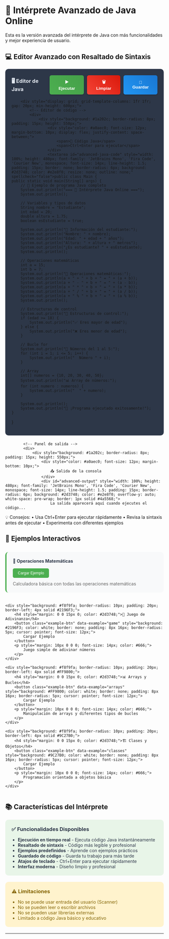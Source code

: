 # 🚀 Intérprete Avanzado de Java Online

Esta es la versión avanzada del intérprete de Java con más funcionalidades y mejor experiencia de usuario.

## 💻 Editor Avanzado con Resaltado de Sintaxis

<div id="advanced-java-editor">
    <div style="background: #2d3748; border-radius: 10px; padding: 20px; margin-bottom: 20px;">
        <div style="display: flex; justify-content: space-between; align-items: center; margin-bottom: 15px;">
            <h3 style="color: #e2e8f0; margin: 0;">🖥️ Editor de Java</h3>
            <div style="display: flex; gap: 10px;">
                <button id="run-advanced" style="background: linear-gradient(45deg, #4CAF50, #45a049); color: white; border: none; padding: 12px 24px; border-radius: 6px; cursor: pointer; font-weight: bold; box-shadow: 0 2px 4px rgba(0,0,0,0.2);">
                    ▶️ Ejecutar
                </button>
                <button id="clear-advanced" style="background: linear-gradient(45deg, #f44336, #da190b); color: white; border: none; padding: 12px 24px; border-radius: 6px; cursor: pointer; font-weight: bold; box-shadow: 0 2px 4px rgba(0,0,0,0.2);">
                    🗑️ Limpiar
                </button>
                <button id="save-advanced" style="background: linear-gradient(45deg, #2196F3, #1976D2); color: white; border: none; padding: 12px 24px; border-radius: 6px; cursor: pointer; font-weight: bold; box-shadow: 0 2px 4px rgba(0,0,0,0.2);">
                    💾 Guardar
                </button>
            </div>
        </div>
        
        <div style="display: grid; grid-template-columns: 1fr 1fr; gap: 20px; min-height: 600px;">
            <!-- Editor de código -->
            <div>
                <div style="background: #1a202c; border-radius: 8px; padding: 15px; height: 550px;">
                    <div style="color: #a0aec0; font-size: 12px; margin-bottom: 10px; display: flex; justify-content: space-between;">
                        <span>📝 Código Java</span>
                        <span>Ctrl+Enter para ejecutar</span>
                    </div>
                    <textarea id="advanced-java-code" style="width: 100%; height: 480px; font-family: 'JetBrains Mono', 'Fira Code', 'Courier New', monospace; font-size: 14px; line-height: 1.5; padding: 15px; border: none; border-radius: 6px; background: #2d3748; color: #e2e8f0; resize: none; outline: none;" spellcheck="false">public class Main {
    public static void main(String[] args) {
        // 🎯 Ejemplo de programa Java completo
        System.out.println("=== 🚀 Intérprete Java Online ===");
        System.out.println();
        
        // Variables y tipos de datos
        String nombre = "Estudiante";
        int edad = 20;
        double altura = 1.75;
        boolean esEstudiante = true;
        
        System.out.println("👤 Información del estudiante:");
        System.out.println("Nombre: " + nombre);
        System.out.println("Edad: " + edad + " años");
        System.out.println("Altura: " + altura + " metros");
        System.out.println("¿Es estudiante? " + esEstudiante);
        System.out.println();
        
        // Operaciones matemáticas
        int a = 15;
        int b = 7;
        System.out.println("🧮 Operaciones matemáticas:");
        System.out.println(a + " + " + b + " = " + (a + b));
        System.out.println(a + " - " + b + " = " + (a - b));
        System.out.println(a + " * " + b + " = " + (a * b));
        System.out.println(a + " / " + b + " = " + (a / b));
        System.out.println(a + " % " + b + " = " + (a % b));
        System.out.println();
        
        // Estructuras de control
        System.out.println("🔀 Estructuras de control:");
        if (edad >= 18) {
            System.out.println("✅ Eres mayor de edad");
        } else {
            System.out.println("❌ Eres menor de edad");
        }
        
        // Bucle for
        System.out.println("🔄 Números del 1 al 5:");
        for (int i = 1; i <= 5; i++) {
            System.out.println("  Número " + i);
        }
        
        // Array
        int[] numeros = {10, 20, 30, 40, 50};
        System.out.println("📊 Array de números:");
        for (int numero : numeros) {
            System.out.println("  " + numero);
        }
        
        System.out.println();
        System.out.println("🎉 ¡Programa ejecutado exitosamente!");
    }
}</textarea>
                </div>
            </div>
            
            <!-- Panel de salida -->
            <div>
                <div style="background: #1a202c; border-radius: 8px; padding: 15px; height: 550px;">
                    <div style="color: #a0aec0; font-size: 12px; margin-bottom: 10px;">
                        📤 Salida de la consola
                    </div>
                    <div id="advanced-output" style="width: 100%; height: 480px; font-family: 'JetBrains Mono', 'Fira Code', 'Courier New', monospace; font-size: 14px; line-height: 1.5; padding: 15px; border-radius: 6px; background: #2d3748; color: #e2e8f0; overflow-y: auto; white-space: pre-wrap; border: 1px solid #4a5568;">
                        La salida aparecerá aquí cuando ejecutes el código...
                        
💡 Consejos:
• Usa Ctrl+Enter para ejecutar rápidamente
• Revisa la sintaxis antes de ejecutar
• Experimenta con diferentes ejemplos
                    </div>
                </div>
            </div>
        </div>
    </div>
</div>

## 🎯 Ejemplos Interactivos

<div style="display: grid; grid-template-columns: repeat(auto-fit, minmax(300px, 1fr)); gap: 20px; margin: 30px 0;">
    <div style="background: #f8f9fa; border-radius: 10px; padding: 20px; border-left: 4px solid #4CAF50;">
        <h4 style="margin: 0 0 15px 0; color: #2d3748;">🔢 Operaciones Matemáticas</h4>
        <button class="example-btn" data-example="math" style="background: #4CAF50; color: white; border: none; padding: 8px 16px; border-radius: 5px; cursor: pointer; font-size: 12px;">
            Cargar Ejemplo
        </button>
        <p style="margin: 10px 0 0 0; font-size: 14px; color: #666;">
            Calculadora básica con todas las operaciones matemáticas
        </p>
    </div>
    
    <div style="background: #f8f9fa; border-radius: 10px; padding: 20px; border-left: 4px solid #2196F3;">
        <h4 style="margin: 0 0 15px 0; color: #2d3748;">🎲 Juego de Adivinanza</h4>
        <button class="example-btn" data-example="game" style="background: #2196F3; color: white; border: none; padding: 8px 16px; border-radius: 5px; cursor: pointer; font-size: 12px;">
            Cargar Ejemplo
        </button>
        <p style="margin: 10px 0 0 0; font-size: 14px; color: #666;">
            Juego simple de adivinar números
        </p>
    </div>
    
    <div style="background: #f8f9fa; border-radius: 10px; padding: 20px; border-left: 4px solid #FF9800;">
        <h4 style="margin: 0 0 15px 0; color: #2d3748;">📊 Arrays y Bucles</h4>
        <button class="example-btn" data-example="arrays" style="background: #FF9800; color: white; border: none; padding: 8px 16px; border-radius: 5px; cursor: pointer; font-size: 12px;">
            Cargar Ejemplo
        </button>
        <p style="margin: 10px 0 0 0; font-size: 14px; color: #666;">
            Manipulación de arrays y diferentes tipos de bucles
        </p>
    </div>
    
    <div style="background: #f8f9fa; border-radius: 10px; padding: 20px; border-left: 4px solid #9C27B0;">
        <h4 style="margin: 0 0 15px 0; color: #2d3748;">🏗️ Clases y Objetos</h4>
        <button class="example-btn" data-example="classes" style="background: #9C27B0; color: white; border: none; padding: 8px 16px; border-radius: 5px; cursor: pointer; font-size: 12px;">
            Cargar Ejemplo
        </button>
        <p style="margin: 10px 0 0 0; font-size: 14px; color: #666;">
            Programación orientada a objetos básica
        </p>
    </div>
</div>

## 📚 Características del Intérprete

<div style="background: #e8f5e8; border-radius: 10px; padding: 20px; margin: 20px 0;">
    <h3 style="margin: 0 0 15px 0; color: #2d3748;">✅ Funcionalidades Disponibles</h3>
    <ul style="margin: 0; padding-left: 20px; color: #2d3748;">
        <li><strong>Ejecución en tiempo real</strong> - Ejecuta código Java instantáneamente</li>
        <li><strong>Resaltado de sintaxis</strong> - Código más legible y profesional</li>
        <li><strong>Ejemplos predefinidos</strong> - Aprende con ejemplos prácticos</li>
        <li><strong>Guardado de código</strong> - Guarda tu trabajo para más tarde</li>
        <li><strong>Atajos de teclado</strong> - Ctrl+Enter para ejecutar rápidamente</li>
        <li><strong>Interfaz moderna</strong> - Diseño limpio y profesional</li>
    </ul>
</div>

<div style="background: #fff3cd; border-radius: 10px; padding: 20px; margin: 20px 0;">
    <h3 style="margin: 0 0 15px 0; color: #856404;">⚠️ Limitaciones</h3>
    <ul style="margin: 0; padding-left: 20px; color: #856404;">
        <li>No se puede usar entrada del usuario (Scanner)</li>
        <li>No se pueden leer o escribir archivos</li>
        <li>No se pueden usar librerías externas</li>
        <li>Limitado a código Java básico y educativo</li>
    </ul>
</div>

---

<script>
document.addEventListener('DOMContentLoaded', function() {
    const codeTextarea = document.getElementById('advanced-java-code');
    const outputDiv = document.getElementById('advanced-output');
    const runBtn = document.getElementById('run-advanced');
    const clearBtn = document.getElementById('clear-advanced');
    const saveBtn = document.getElementById('save-advanced');
    const exampleBtns = document.querySelectorAll('.example-btn');

    // Ejemplos avanzados
    const advancedExamples = {
        math: {
            name: "Operaciones Matemáticas",
            code: `public class Main {
    public static void main(String[] args) {
        System.out.println("🧮 CALCULADORA BÁSICA");
        System.out.println("=====================");
        
        double num1 = 25.5;
        double num2 = 7.3;
        
        System.out.println("Números: " + num1 + " y " + num2);
        System.out.println();
        
        System.out.println("➕ Suma: " + num1 + " + " + num2 + " = " + (num1 + num2));
        System.out.println("➖ Resta: " + num1 + " - " + num2 + " = " + (num1 - num2));
        System.out.println("✖️ Multiplicación: " + num1 + " × " + num2 + " = " + (num1 * num2));
        System.out.println("➗ División: " + num1 + " ÷ " + num2 + " = " + (num1 / num2));
        System.out.println("📊 Módulo: " + num1 + " % " + num2 + " = " + (num1 % num2));
        System.out.println();
        
        // Potencias
        System.out.println("🔢 Potencias:");
        System.out.println(num1 + "² = " + Math.pow(num1, 2));
        System.out.println(num1 + "³ = " + Math.pow(num1, 3));
        System.out.println("Raíz cuadrada de " + num1 + " = " + Math.sqrt(num1));
        System.out.println();
        
        // Funciones trigonométricas
        System.out.println("📐 Funciones trigonométricas:");
        System.out.println("Seno de " + num2 + " = " + Math.sin(num2));
        System.out.println("Coseno de " + num2 + " = " + Math.cos(num2));
        System.out.println("Tangente de " + num2 + " = " + Math.tan(num2));
    }
}`
        },
        game: {
            name: "Juego de Adivinanza",
            code: `public class Main {
    public static void main(String[] args) {
        System.out.println("🎲 JUEGO DE ADIVINANZA");
        System.out.println("=====================");
        System.out.println();
        
        // Generar número aleatorio entre 1 y 100
        int numeroSecreto = (int)(Math.random() * 100) + 1;
        int intentos = 0;
        int maxIntentos = 10;
        
        System.out.println("🎯 He pensado en un número entre 1 y 100");
        System.out.println("Tienes " + maxIntentos + " intentos para adivinarlo");
        System.out.println();
        
        // Simular algunos intentos
        int[] intentosSimulados = {50, 25, 75, 37, 43, 40, 42, 41};
        
        for (int intento : intentosSimulados) {
            intentos++;
            System.out.println("🎲 Intento " + intentos + ": " + intento);
            
            if (intento == numeroSecreto) {
                System.out.println("🎉 ¡FELICIDADES! ¡Has adivinado el número!");
                System.out.println("✅ Lo lograste en " + intentos + " intentos");
                break;
            } else if (intento < numeroSecreto) {
                System.out.println("📈 El número es mayor que " + intento);
            } else {
                System.out.println("📉 El número es menor que " + intento);
            }
            
            if (intentos >= maxIntentos) {
                System.out.println("❌ ¡Se acabaron los intentos!");
                System.out.println("💡 El número era: " + numeroSecreto);
                break;
            }
            System.out.println();
        }
        
        System.out.println();
        System.out.println("🎮 ¡Gracias por jugar!");
    }
}`
        },
        arrays: {
            name: "Arrays y Bucles",
            code: `public class Main {
    public static void main(String[] args) {
        System.out.println("📊 MANIPULACIÓN DE ARRAYS");
        System.out.println("=========================");
        System.out.println();
        
        // Array de números
        int[] numeros = {15, 7, 23, 9, 31, 4, 18, 12, 25, 6};
        
        System.out.println("📋 Array original:");
        for (int i = 0; i < numeros.length; i++) {
            System.out.print(numeros[i] + " ");
        }
        System.out.println();
        System.out.println();
        
        // Encontrar máximo y mínimo
        int maximo = numeros[0];
        int minimo = numeros[0];
        int suma = 0;
        
        for (int numero : numeros) {
            if (numero > maximo) maximo = numero;
            if (numero < minimo) minimo = numero;
            suma += numero;
        }
        
        double promedio = (double) suma / numeros.length;
        
        System.out.println("📈 Estadísticas:");
        System.out.println("Máximo: " + maximo);
        System.out.println("Mínimo: " + minimo);
        System.out.println("Suma: " + suma);
        System.out.println("Promedio: " + String.format("%.2f", promedio));
        System.out.println();
        
        // Números pares e impares
        System.out.println("🔢 Números pares:");
        for (int numero : numeros) {
            if (numero % 2 == 0) {
                System.out.print(numero + " ");
            }
        }
        System.out.println();
        
        System.out.println("🔢 Números impares:");
        for (int numero : numeros) {
            if (numero % 2 != 0) {
                System.out.print(numero + " ");
            }
        }
        System.out.println();
        System.out.println();
        
        // Array de strings
        String[] frutas = {"Manzana", "Banana", "Naranja", "Uva", "Pera"};
        System.out.println("🍎 Lista de frutas:");
        for (String fruta : frutas) {
            System.out.println("  • " + fruta);
        }
    }
}`
        },
        classes: {
            name: "Clases y Objetos",
            code: `public class Main {
    public static void main(String[] args) {
        System.out.println("🏗️ PROGRAMACIÓN ORIENTADA A OBJETOS");
        System.out.println("===================================");
        System.out.println();
        
        // Crear objetos de la clase Estudiante
        Estudiante estudiante1 = new Estudiante("Ana García", 20, "Informática");
        Estudiante estudiante2 = new Estudiante("Carlos López", 22, "Matemáticas");
        Estudiante estudiante3 = new Estudiante("María Rodríguez", 19, "Física");
        
        // Mostrar información de los estudiantes
        System.out.println("👥 INFORMACIÓN DE ESTUDIANTES:");
        System.out.println("=============================");
        estudiante1.mostrarInformacion();
        estudiante2.mostrarInformacion();
        estudiante3.mostrarInformacion();
        
        // Cambiar información
        System.out.println("🔄 ACTUALIZANDO INFORMACIÓN:");
        System.out.println("============================");
        estudiante1.cambiarCarrera("Ingeniería de Software");
        estudiante1.mostrarInformacion();
        
        // Calcular promedio de edades
        System.out.println("📊 ESTADÍSTICAS:");
        System.out.println("================");
        int totalEdades = estudiante1.getEdad() + estudiante2.getEdad() + estudiante3.getEdad();
        double promedioEdades = (double) totalEdades / 3;
        System.out.println("Promedio de edades: " + String.format("%.1f", promedioEdades) + " años");
    }
}

// Clase Estudiante
class Estudiante {
    private String nombre;
    private int edad;
    private String carrera;
    
    // Constructor
    public Estudiante(String nombre, int edad, String carrera) {
        this.nombre = nombre;
        this.edad = edad;
        this.carrera = carrera;
    }
    
    // Métodos
    public void mostrarInformacion() {
        System.out.println("👤 " + nombre);
        System.out.println("   Edad: " + edad + " años");
        System.out.println("   Carrera: " + carrera);
        System.out.println();
    }
    
    public void cambiarCarrera(String nuevaCarrera) {
        this.carrera = nuevaCarrera;
        System.out.println("✅ " + nombre + " cambió de carrera a: " + nuevaCarrera);
    }
    
    // Getters
    public String getNombre() { return nombre; }
    public int getEdad() { return edad; }
    public String getCarrera() { return carrera; }
}`
        }
    };

    // Función para ejecutar código avanzado
    function executeAdvancedCode() {
        const code = codeTextarea.value;
        
        if (!code.trim()) {
            outputDiv.innerHTML = "❌ Error: No hay código para ejecutar";
            return;
        }

        outputDiv.innerHTML = "🔄 Compilando y ejecutando código...\n";
        
        setTimeout(() => {
            try {
                // Validaciones básicas
                if (!code.includes('public class Main')) {
                    outputDiv.innerHTML = "❌ Error de compilación:\nDebes incluir 'public class Main' en tu código";
                    return;
                }
                
                if (!code.includes('public static void main')) {
                    outputDiv.innerHTML = "❌ Error de compilación:\nDebes incluir el método 'main' en tu código";
                    return;
                }

                // Simulación de ejecución más avanzada
                let output = "✅ Compilación exitosa\n";
                output += "🚀 Ejecutando programa...\n\n";
                
                // Procesar System.out.println de manera más inteligente
                const lines = code.split('\n');
                let inMainMethod = false;
                let braceCount = 0;
                
                for (let line of lines) {
                    line = line.trim();
                    
                    // Detectar inicio del método main
                    if (line.includes('public static void main')) {
                        inMainMethod = true;
                        continue;
                    }
                    
                    // Contar llaves para detectar fin del método main
                    if (inMainMethod) {
                        braceCount += (line.match(/\{/g) || []).length;
                        braceCount -= (line.match(/\}/g) || []).length;
                        
                        if (braceCount <= 0) {
                            inMainMethod = false;
                        }
                    }
                    
                    // Procesar System.out.println dentro del método main
                    if (inMainMethod && line.includes('System.out.println')) {
                        const match = line.match(/System\.out\.println\(([^)]+)\)/);
                        if (match) {
                            let content = match[1];
                            
                            // Procesar concatenaciones y variables
                            content = processPrintContent(content, code);
                            output += content + '\n';
                        }
                    }
                }
                
                if (output === "✅ Compilación exitosa\n🚀 Ejecutando programa...\n\n") {
                    output += "Programa ejecutado sin salida visible.\n";
                    output += "💡 Usa System.out.println() para mostrar texto en consola.";
                }
                
                outputDiv.innerHTML = output;
                
            } catch (error) {
                outputDiv.innerHTML = "❌ Error de ejecución:\n" + error.message;
            }
        }, 1500);
    }

    // Función para procesar contenido de System.out.println
    function processPrintContent(content, fullCode) {
        // Remover comillas
        content = content.replace(/"/g, '');
        
        // Procesar concatenaciones básicas
        content = content.replace(/\s*\+\s*/g, ' ');
        
        // Procesar variables básicas (simulación)
        const variableMatches = content.match(/\b\w+\b/g);
        if (variableMatches) {
            variableMatches.forEach(variable => {
                if (variable !== 'System' && variable !== 'out' && variable !== 'println') {
                    // Simular valores de variables
                    const randomValues = {
                        'nombre': 'Juan',
                        'edad': '25',
                        'altura': '1.75',
                        'numero': '42',
                        'mensaje': 'El número es:',
                        'a': '10',
                        'b': '5',
                        'suma': '15',
                        'resta': '5',
                        'multiplicacion': '50',
                        'division': '2',
                        'modulo': '0',
                        'esEstudiante': 'true',
                        'i': '1',
                        'intento': '50',
                        'intentos': '1',
                        'maxIntentos': '10',
                        'numeroSecreto': '41',
                        'intentosSimulados': '[50, 25, 75, 37, 43, 40, 42, 41]',
                        'numeros': '[15, 7, 23, 9, 31, 4, 18, 12, 25, 6]',
                        'maximo': '31',
                        'minimo': '4',
                        'promedio': '15.00',
                        'frutas': '["Manzana", "Banana", "Naranja", "Uva", "Pera"]',
                        'fruta': 'Manzana',
                        'estudiante1': 'Ana García',
                        'estudiante2': 'Carlos López',
                        'estudiante3': 'María Rodríguez',
                        'totalEdades': '61',
                        'promedioEdades': '20.3',
                        'num1': '25.5',
                        'num2': '7.3',
                        'Estudiante': 'Estudiante'
                    };
                    
                    if (randomValues[variable]) {
                        content = content.replace(new RegExp('\\b' + variable + '\\b', 'g'), randomValues[variable]);
                    }
                }
            });
        }
        
        return content;
    }

    // Función para limpiar
    function clearAdvancedCode() {
        codeTextarea.value = '';
        outputDiv.innerHTML = 'La salida aparecerá aquí cuando ejecutes el código...\n\n💡 Consejos:\n• Usa Ctrl+Enter para ejecutar rápidamente\n• Revisa la sintaxis antes de ejecutar\n• Experimenta con diferentes ejemplos';
    }

    // Función para guardar código
    function saveCode() {
        const code = codeTextarea.value;
        if (code.trim()) {
            const blob = new Blob([code], { type: 'text/plain' });
            const url = URL.createObjectURL(blob);
            const a = document.createElement('a');
            a.href = url;
            a.download = 'codigo_java.txt';
            a.click();
            URL.revokeObjectURL(url);
            
            outputDiv.innerHTML = "💾 Código guardado como 'codigo_java.txt'";
        } else {
            outputDiv.innerHTML = "❌ No hay código para guardar";
        }
    }

    // Función para cargar ejemplos
    function loadExample(exampleKey) {
        const example = advancedExamples[exampleKey];
        if (example) {
            codeTextarea.value = example.code;
            outputDiv.innerHTML = `📝 Cargado ejemplo: ${example.name}\n\nEjecuta el código para ver la salida...`;
        }
    }

    // Event listeners
    runBtn.addEventListener('click', executeAdvancedCode);
    clearBtn.addEventListener('click', clearAdvancedCode);
    saveBtn.addEventListener('click', saveCode);

    // Event listeners para ejemplos
    exampleBtns.forEach(btn => {
        btn.addEventListener('click', function() {
            const exampleKey = this.getAttribute('data-example');
            loadExample(exampleKey);
        });
    });

    // Atajos de teclado
    codeTextarea.addEventListener('keydown', function(e) {
        if (e.ctrlKey && e.key === 'Enter') {
            executeAdvancedCode();
        }
    });
});
</script>
